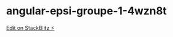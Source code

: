 # angular-epsi-groupe-1-4wzn8t

[Edit on StackBlitz ⚡️](https://stackblitz.com/edit/angular-epsi-groupe-1-4wzn8t)
